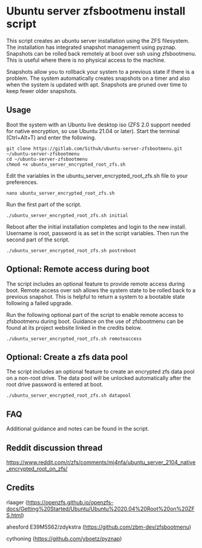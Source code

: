 # Ubuntu server zfsbootmenu install script

This script creates an ubuntu server installation using the ZFS filesystem. The installation has integrated snapshot management using pyznap. Snapshots can be rolled back remotely at boot over ssh using zfsbootmenu. This is useful where there is no physical access to the machine.

Snapshots allow you to rollback your system to a previous state if there is a problem. The system automatically creates snapshots on a timer and also when the system is updated with apt. Snapshots are pruned over time to keep fewer older snapshots.


## Usage
Boot the system with an Ubuntu live desktop iso (ZFS 2.0 support needed for native encryption, so use Ubuntu 21.04 or later). Start the terminal (Ctrl+Alt+T) and enter the following.

	git clone https://gitlab.com/Sithuk/ubuntu-server-zfsbootmenu.git ~/ubuntu-server-zfsbootmenu
    cd ~/ubuntu-server-zfsbootmenu
    chmod +x ubuntu_server_encrypted_root_zfs.sh
	
Edit the variables in the ubuntu_server_encrypted_root_zfs.sh file to your preferences.

	nano ubuntu_server_encrypted_root_zfs.sh
	
Run the first part of the script.

	./ubuntu_server_encrypted_root_zfs.sh initial
	
Reboot after the initial installation completes and login to the new install. Username is root, password is as set in the script variables. Then run the second part of the script.

	./ubuntu_server_encrypted_root_zfs.sh postreboot

## Optional: Remote access during boot
The script includes an optional feature to provide remote access during boot. Remote access over ssh allows the system state to be rolled back to a previous snapshot. This is helpful to return a system to a bootable state following a failed upgrade.

Run the following optional part of the script to enable remote access to zfsbootmenu during boot. Guidance on the use of zfsbootmenu can be found at its project website linked in the credits below.

	./ubuntu_server_encrypted_root_zfs.sh remoteaccess

## Optional: Create a zfs data pool
The script includes an optional feature to create an encrypted zfs data pool on a non-root drive. The data pool will be unlocked automatically after the root drive password is entered at boot.

	./ubuntu_server_encrypted_root_zfs.sh datapool

## FAQ
Additional guidance and notes can be found in the script.

## Reddit discussion thread
https://www.reddit.com/r/zfs/comments/mj4nfa/ubuntu_server_2104_native_encrypted_root_on_zfs/

## Credits
rlaager (https://openzfs.github.io/openzfs-docs/Getting%20Started/Ubuntu/Ubuntu%2020.04%20Root%20on%20ZFS.html)

ahesford E39M5S62/zdykstra (https://github.com/zbm-dev/zfsbootmenu)

cythoning (https://github.com/yboetz/pyznap)
